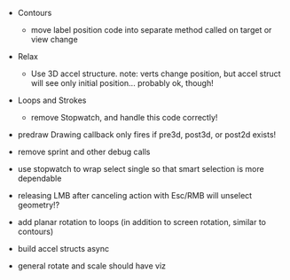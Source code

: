- Contours
    - move label position code into separate method called on target or view change

- Relax
    - Use 3D accel structure.  note: verts change position, but accel struct will see only initial position... probably ok, though!

- Loops and Strokes
    - remove Stopwatch, and handle this code correctly!

- predraw Drawing callback only fires if pre3d, post3d, or post2d exists!
- remove sprint and other debug calls
- use stopwatch to wrap select single so that smart selection is more dependable
- releasing LMB after canceling action with Esc/RMB will unselect geometry!?
- add planar rotation to loops (in addition to screen rotation, similar to contours)
- build accel structs async

- general rotate and scale should have viz

